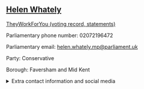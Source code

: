 ## <a href="https://members.parliament.uk/member/4527/contact">Helen Whately</a>

<a href="https://www.theyworkforyou.com/mp/25398/helen_whately/faversham_and_mid_kent">TheyWorkForYou (voting record, statements)</a> 

Parliamentary phone number: 02072196472 

Parliamentary email: helen.whately.mp@parliament.uk 

Party: Conservative 

Borough: Faversham and Mid Kent 

<details><summary>Extra contact information and social media</summary> 
<li>Website: http://www.helenwhately.co.uk/</li>
<li>Twitter: https://twitter.com/helen_whately</li>
<li>Constituency office phone number:</li>
<li>Constituency office email:</li>
<li>Facebook:</li>
<li>Instagram:</li>
<li>Youtube:</li>
<li>Linkedin:</li>
<li>Government department phone number:</li>
<li>Government department email:</li>
<li>Threads:</li>
<li>Party office phone number:</li>
<li>Party office email:</li>
<li>Tiktok:</li>
</details>